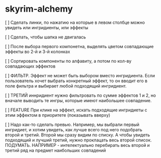 # skyrim-alchemy

[ ] Сделать линки, по нажатию на которые в левом столбце можно увидеть или 
    ингридиенты, или эффекты
    
[ ] Сделать, чтобы шапка не двигалась

[ ] После выбора первого компонетна, выделять цветом совпадающие эффекты во 2-й и 3-й колонках

[ ] Сортировать компоненты по алфавиту, а потом по кол-ву совпадающих эффектов 

[ ] ФИЛЬТР. Эффект не может быть выбором вместо ингридиента. Если пользователь хочет выбрать конкретный эффект,
    то он вводит его в поле фильтра и выбирает любой подходящий ингридиент.

[ ] ТРЕТИЙ иннридиент нужно фильтровать по сумме эффектов 1 и 2, но вначале выводить те ингры, которые имеют
    наибольшее совпадение. 

[ ] FEATURE При клике на эффект, искать подходящие ингридиеты с этим эффектом в приоритете (показывать вверху)

[ ] Надо как-то сделать превью. Например, мы выбрали первый ингридиет, и хотим увидеть, как лучше всего
    под него подобрать второй и третий. Второй мы сразу видим по списку. А чтобы увидеть подходящий и лучший третий, 
    нужно проклацать весь второй список. ПОДУМАТЬ.
    НАПРИМЕР - интелектуально перебирать весь второй и третий ряд на предмет наибольших совпадений
